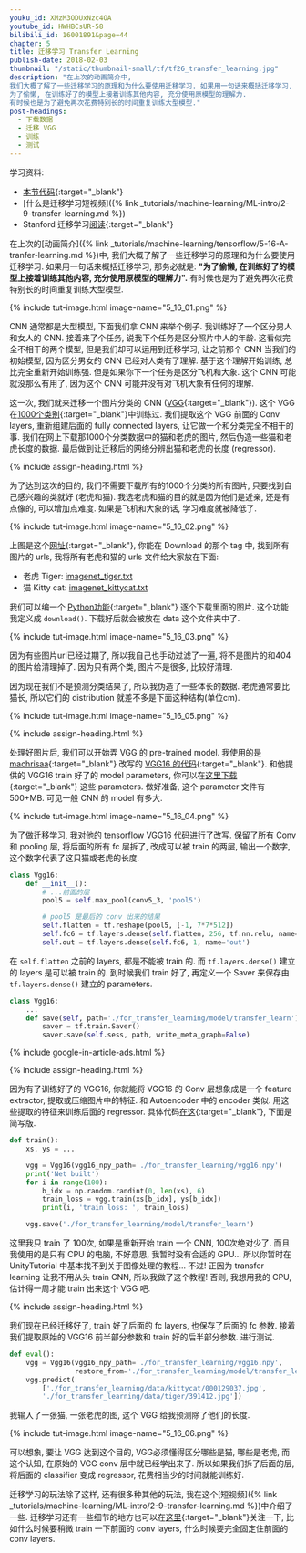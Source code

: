 ```yaml
---
youku_id: XMzM3ODUxNzc4OA
youtube_id: HWHBCsUR-58
bilibili_id: 16001891&page=44
chapter: 5
title: 迁移学习 Transfer Learning
publish-date: 2018-02-03
thumbnail: "/static/thumbnail-small/tf/tf26_transfer_learning.jpg"
description: "在上次的动画简介中,
我们大概了解了一些迁移学习的原理和为什么要使用迁移学习. 如果用一句话来概括迁移学习, 那务必就是:
为了偷懒, 在训练好了的模型上接着训练其他内容, 充分使用原模型的理解力.
有时候也是为了避免再次花费特别长的时间重复训练大型模型."
post-headings:
  - 下载数据
  - 迁移 VGG
  - 训练
  - 测试
---
```



学习资料:
  * [本节代码](https://github.com/unitytutorial/Tensorflow-Tutorial/blob/master/tutorial-contents/407_transfer_learning.py){:target="_blank"}
  * [什么是迁移学习短视频]({% link _tutorials/machine-learning/ML-intro/2-9-transfer-learning.md %})
  * Stanford 迁移学习[阅读](http://cs231n.github.io/transfer-learning/){:target="_blank"}


在上次的[动画简介]({% link _tutorials/machine-learning/tensorflow/5-16-A-tranfer-learning.md %})中,
我们大概了解了一些迁移学习的原理和为什么要使用迁移学习. 如果用一句话来概括迁移学习, 那务必就是:
**"为了偷懒, 在训练好了的模型上接着训练其他内容, 充分使用原模型的理解力".**
有时候也是为了避免再次花费特别长的时间重复训练大型模型.

{% include tut-image.html image-name="5_16_01.png" %}

CNN 通常都是大型模型, 下面我们拿 CNN 来举个例子. 我训练好了一个区分男人和女人的 CNN.
接着来了个任务, 说我下个任务是区分照片中人的年龄. 这看似完全不相干的两个模型, 但是我们却可以运用到迁移学习,
让之前那个 CNN 当我们的初始模型, 因为区分男女的 CNN 已经对人类有了理解.
基于这个理解开始训练, 总比完全重新开始训练强. 但是如果你下一个任务是区分飞机和大象.
这个 CNN 可能就没那么有用了, 因为这个 CNN 可能并没有对飞机大象有任何的理解.

这一次, 我们就来迁移一个图片分类的 CNN ([VGG](https://arxiv.org/abs/1409.1556){:target="_blank"}).
这个 VGG 在[1000个类别](http://imagenet.stanford.edu/synset){:target="_blank"}中训练过.
我们提取这个 VGG 前面的 Conv layers, 重新组建后面的 fully connected layers, 让它做一个和分类完全不相干的事.
我们在网上下载那1000个分类数据中的猫和老虎的图片, 然后伪造一些猫和老虎长度的数据.
最后做到让迁移后的网络分辨出猫和老虎的长度 (regressor).



{% include assign-heading.html %}

为了达到这次的目的, 我们不需要下载所有的1000个分类的所有图片, 只要找到自己感兴趣的类就好 (老虎和猫).
我选老虎和猫的目的就是因为他们是近亲, 还是有点像的, 可以增加点难度. 如果是飞机和大象的话, 学习难度就被降低了.

{% include tut-image.html image-name="5_16_02.png" %}

上图是这个[网址](http://imagenet.stanford.edu/synset?wnid=n02123394#){:target="_blank"},
你能在 Download 的那个 tag 中, 找到所有图片的 urls, 我将所有老虎和猫的 urls 文件给大家放在下面:

* 老虎 Tiger: [imagenet_tiger.txt](/static/results/tensorflow/imagenet_tiger.txt)
* 猫 Kitty cat: [imagenet_kittycat.txt](/static/results/tensorflow/imagenet_kittycat.txt)

我们可以编一个 [Python功能](https://github.com/unitytutorial/Tensorflow-Tutorial/blob/master/tutorial-contents/407_transfer_learning.py){:target="_blank"}
逐个下载里面的图片. 这个功能我定义成 `download()`. 下载好后就会被放在 data 这个文件夹中了.

{% include tut-image.html image-name="5_16_03.png" %}

因为有些图片url已经过期了, 所以我自己也手动过滤了一遍, 将不是图片的和404的图片给清理掉了. 因为只有两个类,
图片不是很多, 比较好清理.

因为现在我们不是预测分类结果了, 所以我伪造了一些体长的数据. 老虎通常要比猫长, 所以它们的 distribution 就差不多是下面这种结构(单位cm).

{% include tut-image.html image-name="5_16_05.png" %}


{% include assign-heading.html %}

处理好图片后, 我们可以开始弄 VGG 的 pre-trained model. 我使用的是[machrisaa](https://github.com/machrisaa/tensorflow-vgg){:target="_blank"} 改写的
[VGG16 的代码](https://github.com/machrisaa/tensorflow-vgg/blob/master/vgg16.py){:target="_blank"}.
和他提供的 VGG16 train 好了的 model parameters, 你可以在[这里下载](https://mega.nz/#!YU1FWJrA!O1ywiCS2IiOlUCtCpI6HTJOMrneN-Qdv3ywQP5poecM){:target="_blank"} 这些 parameters.
做好准备, 这个 parameter 文件有500+MB.
可见一般 CNN 的 model 有多大.

{% include tut-image.html image-name="5_16_04.png" %}

为了做迁移学习, 我对他的 tensorflow VGG16 代码进行了[改写](https://github.com/unitytutorial/Tensorflow-Tutorial/blob/master/tutorial-contents/407_transfer_learning.py).
保留了所有 Conv 和 pooling 层, 将后面的所有 fc 层拆了, 改成可以被 train 的两层, 输出一个数字, 这个数字代表了这只猫或老虎的长度.

```python
class Vgg16:
    def __init__():
        # ...前面的层
        pool5 = self.max_pool(conv5_3, 'pool5')

        # pool5 是最后的 conv 出来的结果
        self.flatten = tf.reshape(pool5, [-1, 7*7*512])
        self.fc6 = tf.layers.dense(self.flatten, 256, tf.nn.relu, name='fc6')
        self.out = tf.layers.dense(self.fc6, 1, name='out')
```

在 `self.flatten` 之前的 layers, 都是不能被 train 的. 而 `tf.layers.dense()` 建立的 layers 是可以被 train 的.
到时候我们 train 好了, 再定义一个 Saver 来保存由 `tf.layers.dense()` 建立的 parameters.

```python
class Vgg16:
    ...
    def save(self, path='./for_transfer_learning/model/transfer_learn'):
        saver = tf.train.Saver()
        saver.save(self.sess, path, write_meta_graph=False)
```






{% include google-in-article-ads.html %}

{% include assign-heading.html %}

因为有了训练好了的 VGG16, 你就能将 VGG16 的 Conv 层想象成是一个 feature extractor, 提取或压缩图片中的特征.
和 Autoencoder 中的 encoder 类似.
用这些提取的特征来训练后面的 regressor. 具体代码[在这](https://github.com/unitytutorial/Tensorflow-Tutorial/blob/master/tutorial-contents/407_transfer_learning.py){:target="_blank"},
下面是简写版.

```python
def train():
    xs, ys = ...

    vgg = Vgg16(vgg16_npy_path='./for_transfer_learning/vgg16.npy')
    print('Net built')
    for i in range(100):
        b_idx = np.random.randint(0, len(xs), 6)
        train_loss = vgg.train(xs[b_idx], ys[b_idx])
        print(i, 'train loss: ', train_loss)

    vgg.save('./for_transfer_learning/model/transfer_learn')
```

这里我只 train 了 100次, 如果是重新开始 train 一个 CNN, 100次绝对少了. 而且我使用的是只有 CPU 的电脑,
不好意思, 我暂时没有合适的 GPU... 所以你暂时在 UnityTutorial 中基本找不到关于图像处理的教程... 不过!
正因为 transfer learning 让我不用从头 train CNN, 所以我做了这个教程!
否则, 我想用我的 CPU, 估计得一周才能 train 出来这个 VGG 吧.





{% include assign-heading.html %}

我们现在已经迁移好了, train 好了后面的 fc layers, 也保存了后面的 fc 参数. 接着我们提取原始的 VGG16 前半部分参数和 train 好的后半部分参数.
进行测试.

```python
def eval():
    vgg = Vgg16(vgg16_npy_path='./for_transfer_learning/vgg16.npy',
                restore_from='./for_transfer_learning/model/transfer_learn')
    vgg.predict(
        ['./for_transfer_learning/data/kittycat/000129037.jpg',
        './for_transfer_learning/data/tiger/391412.jpg'])
```

我输入了一张猫, 一张老虎的图, 这个 VGG 给我预测除了他们的长度.

{% include tut-image.html image-name="5_16_06.png" %}

可以想象, 要让 VGG 达到这个目的, VGG必须懂得区分哪些是猫, 哪些是老虎, 而这个认知, 在原始的 VGG conv 层中就已经学出来了.
所以如果我们拆了后面的层, 将后面的 classifier 变成 regressor, 花费相当少的时间就能训练好.

迁移学习的玩法除了这样, 还有很多种其他的玩法, 我在这个[短视频]({% link _tutorials/machine-learning/ML-intro/2-9-transfer-learning.md %})中介绍了一些.
迁移学习还有一些细节的地方也可以在[这里](http://cs231n.github.io/transfer-learning/){:target="_blank"}关注一下,
比如什么时候要稍微 train 一下前面的 conv layers, 什么时候要完全固定住前面的 conv layers.
